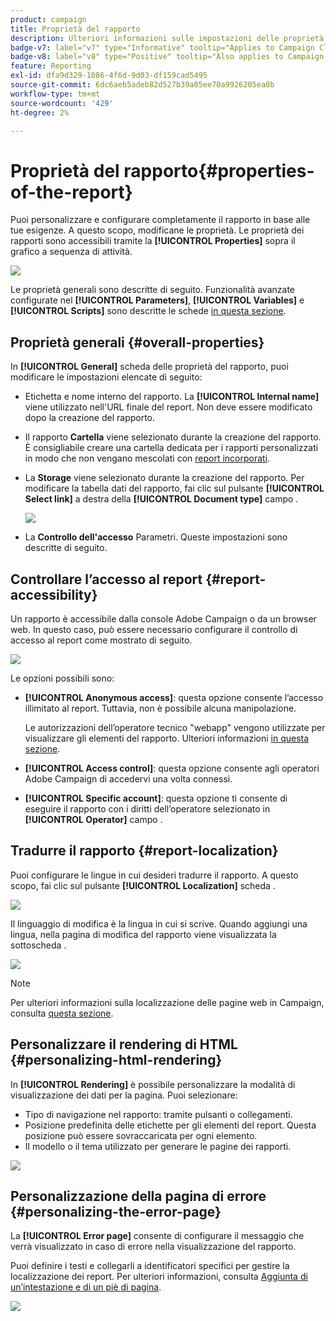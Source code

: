 ```yaml
---
product: campaign
title: Proprietà del rapporto
description: Ulteriori informazioni sulle impostazioni delle proprietà del report
badge-v7: label="v7" type="Informative" tooltip="Applies to Campaign Classic v7"
badge-v8: label="v8" type="Positive" tooltip="Also applies to Campaign v8"
feature: Reporting
exl-id: dfa9d329-1086-4f6d-9d03-df159cad5495
source-git-commit: 6dc6aeb5adeb82d527b39a05ee70a9926205ea0b
workflow-type: tm+mt
source-wordcount: '429'
ht-degree: 2%

---
```


# Proprietà del rapporto{#properties-of-the-report}



Puoi personalizzare e configurare completamente il rapporto in base alle tue esigenze. A questo scopo, modificane le proprietà. Le proprietà dei rapporti sono accessibili tramite la **[!UICONTROL Properties]** sopra il grafico a sequenza di attività.

![](assets/s_ncs_advuser_report_properties_01.png)

Le proprietà generali sono descritte di seguito. Funzionalità avanzate configurate nel **[!UICONTROL Parameters]**, **[!UICONTROL Variables]** e **[!UICONTROL Scripts]** sono descritte le schede [in questa sezione](../../reporting/using/advanced-functionalities.md).

## Proprietà generali {#overall-properties}

In **[!UICONTROL General]** scheda delle proprietà del rapporto, puoi modificare le impostazioni elencate di seguito:

* Etichetta e nome interno del rapporto. La **[!UICONTROL Internal name]** viene utilizzato nell&#39;URL finale del report. Non deve essere modificato dopo la creazione del rapporto.

* Il rapporto **Cartella** viene selezionato durante la creazione del rapporto. È consigliabile creare una cartella dedicata per i rapporti personalizzati in modo che non vengano mescolati con [report incorporati](../../reporting/using/about-campaign-built-in-reports.md).

* La **Storage** viene selezionato durante la creazione del rapporto. Per modificare la tabella dati del rapporto, fai clic sul pulsante **[!UICONTROL Select link]** a destra della **[!UICONTROL Document type]** campo .

   ![](assets/s_ncs_advuser_report_properties_02.png)

* La **Controllo dell&#39;accesso** Parametri. Queste impostazioni sono descritte di seguito.

## Controllare l’accesso al report {#report-accessibility}

Un rapporto è accessibile dalla console Adobe Campaign o da un browser web. In questo caso, può essere necessario configurare il controllo di accesso al report come mostrato di seguito.

![](assets/s_ncs_advuser_report_properties_02b.png)

Le opzioni possibili sono:

* **[!UICONTROL Anonymous access]**: questa opzione consente l’accesso illimitato al report. Tuttavia, non è possibile alcuna manipolazione.

   Le autorizzazioni dell’operatore tecnico &quot;webapp&quot; vengono utilizzate per visualizzare gli elementi del rapporto. Ulteriori informazioni [in questa sezione](../../platform/using/access-management-operators.md).

* **[!UICONTROL Access control]**: questa opzione consente agli operatori Adobe Campaign di accedervi una volta connessi.
* **[!UICONTROL Specific account]**: questa opzione ti consente di eseguire il rapporto con i diritti dell’operatore selezionato in **[!UICONTROL Operator]** campo .

## Tradurre il rapporto {#report-localization}

Puoi configurare le lingue in cui desideri tradurre il rapporto. A questo scopo, fai clic sul pulsante **[!UICONTROL Localization]** scheda .

![](assets/s_ncs_advuser_report_properties_06.png)

Il linguaggio di modifica è la lingua in cui si scrive. Quando aggiungi una lingua, nella pagina di modifica del rapporto viene visualizzata la sottoscheda .

![](assets/s_ncs_advuser_report_properties_05a.png)

>[!NOTE]
>
>Per ulteriori informazioni sulla localizzazione delle pagine web in Campaign, consulta [questa sezione](../../web/using/translating-a-web-form.md).

## Personalizzare il rendering di HTML {#personalizing-html-rendering}

In **[!UICONTROL Rendering]** è possibile personalizzare la modalità di visualizzazione dei dati per la pagina. Puoi selezionare:

* Tipo di navigazione nel rapporto: tramite pulsanti o collegamenti.
* Posizione predefinita delle etichette per gli elementi del report. Questa posizione può essere sovraccaricata per ogni elemento.
* Il modello o il tema utilizzato per generare le pagine dei rapporti.

![](assets/s_ncs_advuser_report_properties_08.png)

## Personalizzazione della pagina di errore {#personalizing-the-error-page}

La **[!UICONTROL Error page]** consente di configurare il messaggio che verrà visualizzato in caso di errore nella visualizzazione del rapporto.

Puoi definire i testi e collegarli a identificatori specifici per gestire la localizzazione dei report. Per ulteriori informazioni, consulta [Aggiunta di un’intestazione e di un piè di pagina](../../reporting/using/element-layout.md#adding-a-header-and-a-footer).

![](assets/s_ncs_advuser_report_properties_11.png)
